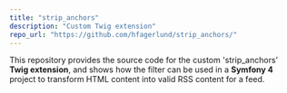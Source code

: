 ```yaml
---
title: "strip_anchors"
description: "Custom Twig extension"
repo_url: "https://github.com/hfagerlund/strip_anchors/"
---
```


This repository provides the source code for the custom 'strip_anchors' **Twig extension**, and shows how the filter can be used in a **Symfony 4** project to transform HTML content into valid RSS content for a feed.
